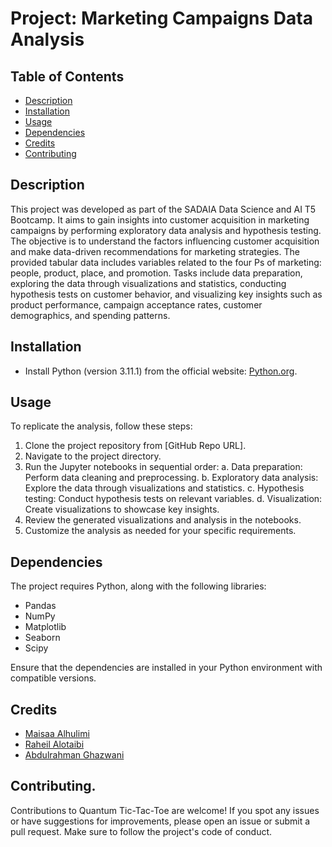 

# Project: Marketing Campaigns Data Analysis


## Table of Contents
- [Description](#Description)
- [Installation](#Installation)
- [Usage](#Usage)
- [Dependencies](#Dependencies)
- [Credits](#Credits)
- [Contributing](#Contributing)
  
## Description
This project was developed as part of the SADAIA Data Science and AI  T5 Bootcamp. It aims to gain insights into customer acquisition in marketing campaigns by performing exploratory data analysis and hypothesis testing. The objective is to understand the factors influencing customer acquisition and make data-driven recommendations for marketing strategies. The provided tabular data includes variables related to the four Ps of marketing: people, product, place, and promotion. Tasks include data preparation, exploring the data through visualizations and statistics, conducting hypothesis tests on customer behavior, and visualizing key insights such as product performance, campaign acceptance rates, customer demographics, and spending patterns.

## Installation
- Install Python (version 3.11.1) from the official website: [Python.org](https://www.python.org).

## Usage
To replicate the analysis, follow these steps:

1. Clone the project repository from [GitHub Repo URL].
2. Navigate to the project directory.
3. Run the Jupyter notebooks in sequential order:
   a. Data preparation: Perform data cleaning and preprocessing.
   b. Exploratory data analysis: Explore the data through visualizations and statistics.
   c. Hypothesis testing: Conduct hypothesis tests on relevant variables.
   d. Visualization: Create visualizations to showcase key insights.
4. Review the generated visualizations and analysis in the notebooks.
5. Customize the analysis as needed for your specific requirements.

## Dependencies
The project requires Python, along with the following libraries:
- Pandas
- NumPy
- Matplotlib
- Seaborn
- Scipy

Ensure that the dependencies are installed in your Python environment with compatible versions.

## Credits

- [Maisaa Alhulimi ](https://github.com/MaisaaAhmadAli)
- [Raheil Alotaibi](https://github.com/contributor2)
- [Abdulrahman Ghazwani](https://github.com/9aj-code) 


## Contributing.
Contributions to Quantum Tic-Tac-Toe are welcome! If you spot any issues or have suggestions for improvements, please open an issue or submit a pull request. Make sure to follow the project's code of conduct.
